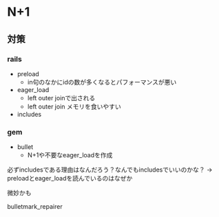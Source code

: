 # N+1

## 対策

### rails

- preload
  - in句のなかにidの数が多くなるとパフォーマンスが悪い
- eager_load
  - left outer joinで出される
  - left outer join メモリを食いやすい
- includes

### gem

- bullet
  - N+1や不要なeager_loadを作成

必ずincludesである理由はなんだろう？なんでもincludesでいいのかな？
-> preloadとeager_loadを読んでいるのはなぜか


微妙かも

bulletmark_repairer